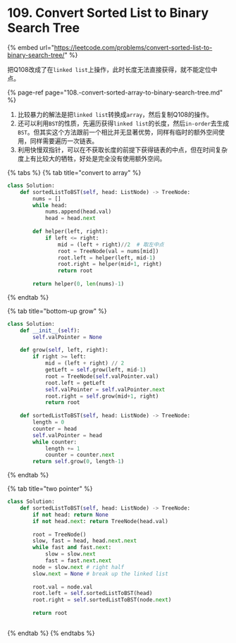 # 109. Convert Sorted List to Binary Search Tree

{% embed url="https://leetcode.com/problems/convert-sorted-list-to-binary-search-tree/" %}

把Q108改成了在`linked list`上操作，此时长度无法直接获得，就不能定位中点。

{% page-ref page="108.-convert-sorted-array-to-binary-search-tree.md" %}

1. 比较暴力的解法是把`linked list`转换成`array`，然后复制Q108的操作。
2. 还可以利用`BST`的性质，先遍历获得`linked list`的长度，然后`in-order`去生成`BST`。但其实这个方法跟前一个相比并无显著优势，同样有临时的额外空间使用，同样需要遍历一次链表。
3. 利用快慢双指针，可以在不获取长度的前提下获得链表的中点，但在时间复杂度上有比较大的牺牲，好处是完全没有使用额外空间。

{% tabs %}
{% tab title="convert to array" %}
```python
class Solution:
    def sortedListToBST(self, head: ListNode) -> TreeNode:
        nums = []
        while head:
            nums.append(head.val)
            head = head.next
            
        def helper(left, right):
            if left <= right: 
                mid = (left + right)//2  # 取左中点
                root = TreeNode(val = nums[mid])
                root.left = helper(left, mid-1)
                root.right = helper(mid+1, right)
                return root
        
        return helper(0, len(nums)-1)
```
{% endtab %}

{% tab title="bottom-up grow" %}
```python
class Solution:
    def __init__(self):
        self.valPointer = None
            
    def grow(self, left, right):
        if right >= left:
            mid = (left + right) // 2
            getLeft = self.grow(left, mid-1)
            root = TreeNode(self.valPointer.val)
            root.left = getLeft
            self.valPointer = self.valPointer.next
            root.right = self.grow(mid+1, right)
            return root
        
    def sortedListToBST(self, head: ListNode) -> TreeNode:
        length = 0
        counter = head
        self.valPointer = head
        while counter:
            length += 1
            counter = counter.next
        return self.grow(0, length-1)
```
{% endtab %}

{% tab title="two pointer" %}
```python
class Solution:
    def sortedListToBST(self, head: ListNode) -> TreeNode:
        if not head: return None
        if not head.next: return TreeNode(head.val)
        
        root = TreeNode()
        slow, fast = head, head.next.next 
        while fast and fast.next: 
            slow = slow.next
            fast = fast.next.next
        node = slow.next # right half
        slow.next = None # break up the linked list
        
        root.val = node.val
        root.left = self.sortedListToBST(head)
        root.right = self.sortedListToBST(node.next)
        
        return root
        
```
{% endtab %}
{% endtabs %}

